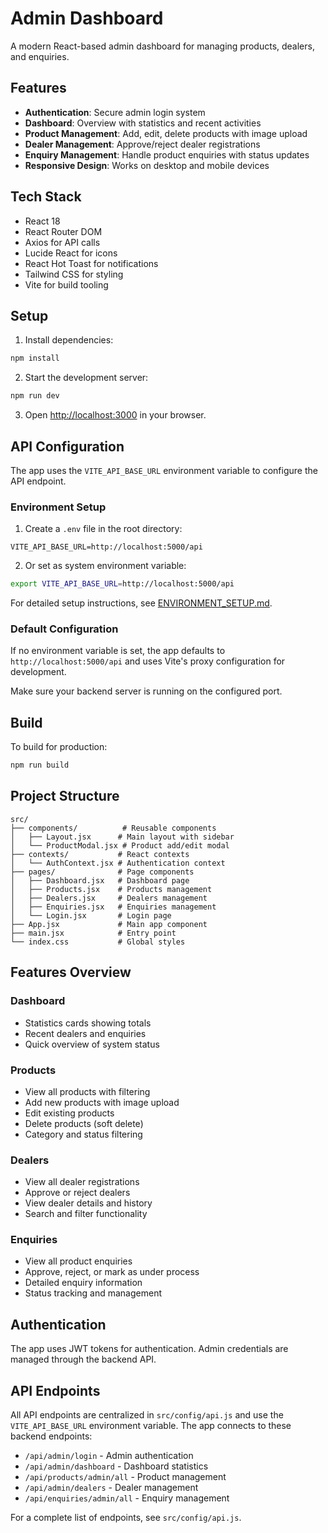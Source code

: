 # Admin Dashboard

A modern React-based admin dashboard for managing products, dealers, and enquiries.

## Features

- **Authentication**: Secure admin login system
- **Dashboard**: Overview with statistics and recent activities
- **Product Management**: Add, edit, delete products with image upload
- **Dealer Management**: Approve/reject dealer registrations
- **Enquiry Management**: Handle product enquiries with status updates
- **Responsive Design**: Works on desktop and mobile devices

## Tech Stack

- React 18
- React Router DOM
- Axios for API calls
- Lucide React for icons
- React Hot Toast for notifications
- Tailwind CSS for styling
- Vite for build tooling

## Setup

1. Install dependencies:
```bash
npm install
```

2. Start the development server:
```bash
npm run dev
```

3. Open [http://localhost:3000](http://localhost:3000) in your browser.

## API Configuration

The app uses the `VITE_API_BASE_URL` environment variable to configure the API endpoint. 

### Environment Setup

1. Create a `.env` file in the root directory:
```env
VITE_API_BASE_URL=http://localhost:5000/api
```

2. Or set as system environment variable:
```bash
export VITE_API_BASE_URL=http://localhost:5000/api
```

For detailed setup instructions, see [ENVIRONMENT_SETUP.md](./ENVIRONMENT_SETUP.md).

### Default Configuration

If no environment variable is set, the app defaults to `http://localhost:5000/api` and uses Vite's proxy configuration for development.

Make sure your backend server is running on the configured port.

## Build

To build for production:
```bash
npm run build
```

## Project Structure

```
src/
├── components/          # Reusable components
│   ├── Layout.jsx      # Main layout with sidebar
│   └── ProductModal.jsx # Product add/edit modal
├── contexts/           # React contexts
│   └── AuthContext.jsx # Authentication context
├── pages/              # Page components
│   ├── Dashboard.jsx   # Dashboard page
│   ├── Products.jsx    # Products management
│   ├── Dealers.jsx     # Dealers management
│   ├── Enquiries.jsx   # Enquiries management
│   └── Login.jsx       # Login page
├── App.jsx             # Main app component
├── main.jsx            # Entry point
└── index.css           # Global styles
```

## Features Overview

### Dashboard
- Statistics cards showing totals
- Recent dealers and enquiries
- Quick overview of system status

### Products
- View all products with filtering
- Add new products with image upload
- Edit existing products
- Delete products (soft delete)
- Category and status filtering

### Dealers
- View all dealer registrations
- Approve or reject dealers
- View dealer details and history
- Search and filter functionality

### Enquiries
- View all product enquiries
- Approve, reject, or mark as under process
- Detailed enquiry information
- Status tracking and management

## Authentication

The app uses JWT tokens for authentication. Admin credentials are managed through the backend API.

## API Endpoints

All API endpoints are centralized in `src/config/api.js` and use the `VITE_API_BASE_URL` environment variable. The app connects to these backend endpoints:

- `/api/admin/login` - Admin authentication
- `/api/admin/dashboard` - Dashboard statistics
- `/api/products/admin/all` - Product management
- `/api/admin/dealers` - Dealer management
- `/api/enquiries/admin/all` - Enquiry management

For a complete list of endpoints, see `src/config/api.js`. 